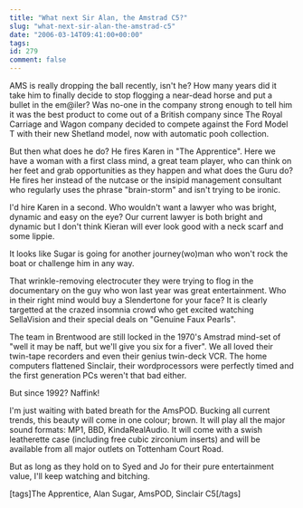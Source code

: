 ```yaml
---
title: "What next Sir Alan, the Amstrad C5?"
slug: "what-next-sir-alan-the-amstrad-c5"
date: "2006-03-14T09:41:00+00:00"
tags:
id: 279
comment: false
---
```


AMS is really dropping the ball recently, isn't he? How many years did it take him to finally decide to stop flogging a near-dead horse and put a bullet in the em@iler? Was no-one in the company strong enough to tell him it was the best product to come out of a British company since The Royal Carriage and Wagon company decided to  compete against the Ford Model T with their new Shetland model, now with automatic pooh collection.

But then what does he do? He fires Karen in "The Apprentice". Here we have a woman with a first class mind, a great team player, who can think on her feet and grab opportunities as they happen and what does the Guru do? He fires her instead of the nutcase or the insipid management consultant who regularly uses the phrase "brain-storm" and isn't trying to be ironic.

I'd hire Karen in a second. Who wouldn't want a lawyer who was bright, dynamic and easy on the eye? Our current lawyer is both bright and dynamic but I don't think Kieran will ever look good with a neck scarf and some lippie.

It looks like Sugar is going for another journey(wo)man who won't rock the boat or challenge him in any way.

That wrinkle-removing electrocuter they were trying to flog in the documentary on the guy who won last year was great entertainment. Who in their right mind would buy a Slendertone for your face? It is clearly targetted at the crazed insomnia crowd who get excited watching SellaVision and their special deals on "Genuine Faux Pearls".

The team in Brentwood are still locked in the 1970's Amstrad mind-set of "well it may be naff, but we'll give you six for a fiver". We all loved their twin-tape recorders and even their genius twin-deck VCR. The home computers flattened Sinclair, their wordprocessors were perfectly timed and the first generation PCs weren't that bad either.

But since 1992? Naffink!

I'm just waiting with bated breath for the AmsPOD. Bucking all current trends, this beauty will come in one colour; brown. It will play all the major sound formats: MP1, BBD, KindaRealAudio. It will come with a swish leatherette case (including free cubic zirconium inserts) and will be available from all major outlets on Tottenham Court Road.

But as long as they hold on to Syed and Jo for their pure entertainment value, I'll keep watching and bitching.

[tags]The Apprentice, Alan Sugar, AmsPOD, Sinclair C5[/tags]
